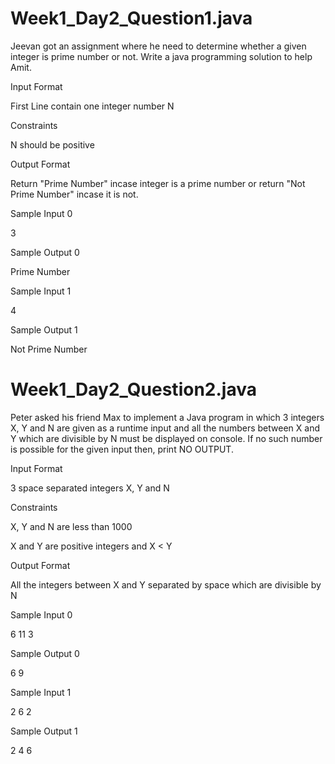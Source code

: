# Week1_Day2_Question1.java

Jeevan got an assignment where he need to determine whether a given integer is prime number or not. Write a java programming solution to help Amit.

Input Format

First Line contain one integer number N

Constraints

N should be positive

Output Format

Return "Prime Number" incase integer is a prime number or return "Not Prime Number" incase it is not.

Sample Input 0

3

Sample Output 0

Prime Number

Sample Input 1

4

Sample Output 1

Not Prime Number

# Week1_Day2_Question2.java

Peter asked his friend Max to implement a Java program in which 3 integers X, Y and N are given as a runtime input and all the numbers between X and Y which are divisible by N must be displayed on console. If no such number is possible for the given input then, print NO OUTPUT.

Input Format

3 space separated integers X, Y and N

Constraints

X, Y and N are less than 1000

X and Y are positive integers and X < Y

Output Format

All the integers between X and Y separated by space which are divisible by N

Sample Input 0

6 11 3

Sample Output 0

6 9

Sample Input 1

2 6 2

Sample Output 1

2 4 6
